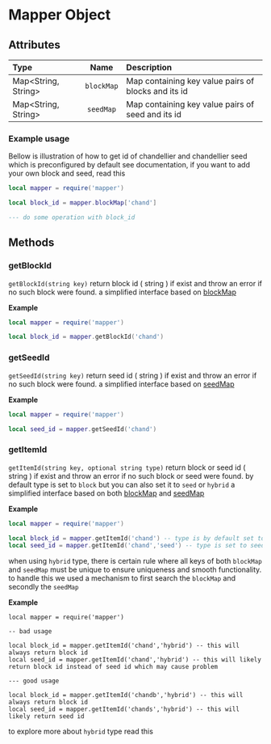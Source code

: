 # Mapper Object
## Attributes
| Type | Name | Description|
|:-----|:----:|:-----------|
| Map<String, String> | `blockMap` | Map containing key value pairs of blocks and its id |
| Map<String, String> | `seedMap` | Map containing key value pairs of seed and its id |

### Example usage
Bellow is illustration of how to get id of chandellier and chandellier seed which is preconfigured by default see documentation, if you want to add your own block and seed, read this
```lua
local mapper = require('mapper')

local block_id = mapper.blockMap['chand']

--- do some operation with block_id
```

## Methods
### getBlockId
`getBlockId(string key)`
return block id ( string ) if exist and throw an error if no such block were found.
a simplified interface based on [blockMap](#attributes)

**Example**
```lua
local mapper = require('mapper')

local block_id = mapper.getBlockId('chand')
```

### getSeedId
`getSeedId(string key)`
return seed id ( string ) if exist and throw an error if no such block were found.
a simplified interface based on [seedMap](#attributes)

**Example**
```lua
local mapper = require('mapper')

local seed_id = mapper.getSeedId('chand')
```

### getItemId
`getItemId(string key, optional string type)`
return block or seed id ( string ) if exist and throw an error if no such block or seed were found.
by default type is set to `block` but you can also set it to `seed` or `hybrid` 
a simplified interface based on both [blockMap](#attributes) and [seedMap](#attributes)

**Example**
```lua
local mapper = require('mapper')

local block_id = mapper.getItemId('chand') -- type is by default set to block. so it will return block id for corresponding input
local seed_id = mapper.getItemId('chand','seed') -- type is set to seed. so it will return seed id for corresponding input
```
when using `hybrid` type, there is certain rule where all keys of both `blockMap` and `seedMap` must be unique to ensure uniqueness and smooth functionality.
to handle this we used a mechanism to first search the `blockMap` and secondly the `seedMap`

**Example**
```
local mapper = require('mapper')

-- bad usage

local block_id = mapper.getItemId('chand','hybrid') -- this will always return block id
local seed_id = mapper.getItemId('chand','hybrid') -- this will likely return block id instead of seed id which may cause problem

--- good usage

local block_id = mapper.getItemId('chandb','hybrid') -- this will always return block id
local seed_id = mapper.getItemId('chands','hybrid') -- this will likely return seed id
```
to explore more about `hybrid` type read this
